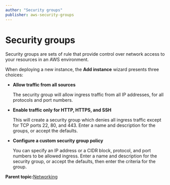 ```yaml
---
author: "Security groups"
publisher: aws-security-groups
---
```


# Security groups

Security groups are sets of rule that provide control over network access to your resources in an AWS environment.

When deploying a new instance, the **Add instance** wizard presents three choices:

-   **Allow traffic from all sources**

    The security group will allow ingress traffic from all IP addresses, for all protocols and port numbers.

-   **Enable traffic only for HTTP, HTTPS, and SSH**

    This will create a security group which denies all ingress traffic except for TCP ports 22, 80, and 443. Enter a name and description for the groups, or accept the defaults.

-   **Configure a custom security group policy**

    You can specify an IP address or a CIDR block, protocol, and port numbers to be allowed ingress. Enter a name and description for the security group, or accept the defaults, then enter the criteria for the group.


**Parent topic:**[Networking](aws-networking.md)

